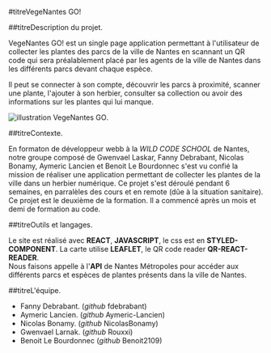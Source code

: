 #titreVegeNantes GO!  

##titreDescription du projet.  

VegeNantes GO! est un single page application permettant à l'utilisateur de collecter les plantes des parcs de la ville de Nantes en scannant un QR code qui sera préalablement placé par les agents de la ville de Nantes dans les différents parcs devant chaque espèce.  

Il peut se connecter à son compte, découvrir les parcs à proximité, scanner une plante, l'ajouter à son herbier, consulter sa collection ou avoir des informations sur les plantes qui lui manque. 

![illustration VegeNantes GO](https://imgur.com/a/Y32sfKh). 

##titreContexte.  

En formaton de développeur webb à la _WILD CODE SCHOOL_ de Nantes, notre groupe composé de Gwenvael Laskar, Fanny Debrabant, Nicolas Bonamy, Aymeric Lancien et Benoit Le Bourdonnec s'est vu confié la mission de réaliser une application permettant de collecter les plantes de la ville dans un herbier numérique. Ce projet s'est déroulé pendant 6 semaines, en parralèles des cours et en remote (dûe à la situation sanitaire).  
Ce projet est le deuxième de la formation. Il a commencé après un mois et demi de formation au code.

##titreOutils et langages.  

Le site est réalisé avec __REACT__, __JAVASCRIPT__, le css est en __STYLED-COMPONENT__. 
La carte utilise __LEAFLET__, le QR code reader __QR-REACT-READER__.  
Nous faisons appelle à l'__API__ de Nantes Métropoles pour accéder aux différents parcs et espèces de plantes présents dans la ville de Nantes.  

##titreL'équipe.  

* Fanny Debrabant. (*github* fdebrabant)  
* Aymeric Lancien. (*github* Aymeric-Lancien)  
* Nicolas Bonamy. (*github* NicolasBonamy)  
* Gwenvael Larnak. (*github* Rouxxi)  
* Benoit Le Bourdonnec (*github* Benoit2109)  
